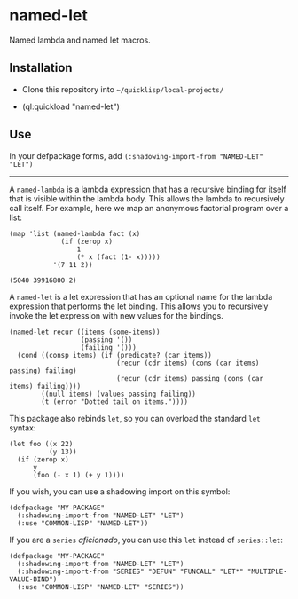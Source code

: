# named-let
Named lambda and named let macros.

## Installation

 - Clone this repository into `~/quicklisp/local-projects/`

 - (ql:quickload "named-let")

## Use

In your defpackage forms, add `(:shadowing-import-from "NAMED-LET" "LET")`

---

A `named-lambda` is a lambda expression that has a recursive binding for itself that is visible within the lambda body.  This allows the lambda to recursively call itself.  For example, here we map an anonymous factorial program over a list:

```
(map 'list (named-lambda fact (x)
             (if (zerop x)
                 1
                 (* x (fact (1- x)))))
           '(7 11 2))

(5040 39916800 2)
```

A `named-let` is a let expression that has an optional name for the lambda expression that performs the let binding.  This allows you to recursively invoke the let expression with new values for the bindings.

```
(named-let recur ((items (some-items))
                  (passing '())
                  (failing '()))
  (cond ((consp items) (if (predicate? (car items))
                           (recur (cdr items) (cons (car items) passing) failing)
                           (recur (cdr items) passing (cons (car items) failing))))
        ((null items) (values passing failing))
        (t (error "Dotted tail on items."))))
```

This package also rebinds `let`, so you can overload the standard `let` syntax:
```
(let foo ((x 22)
          (y 13))
  (if (zerop x)
      y
      (foo (- x 1) (+ y 1))))
```
If you wish, you can use a shadowing import on this symbol:

```
(defpackage "MY-PACKAGE"
  (:shadowing-import-from "NAMED-LET" "LET")
  (:use "COMMON-LISP" "NAMED-LET"))
```

If you are a `series` *aficionado*, you can use this `let` instead of `series::let`:

```
(defpackage "MY-PACKAGE"
  (:shadowing-import-from "NAMED-LET" "LET")
  (:shadowing-import-from "SERIES" "DEFUN" "FUNCALL" "LET*" "MULTIPLE-VALUE-BIND")
  (:use "COMMON-LISP" "NAMED-LET" "SERIES"))
```

